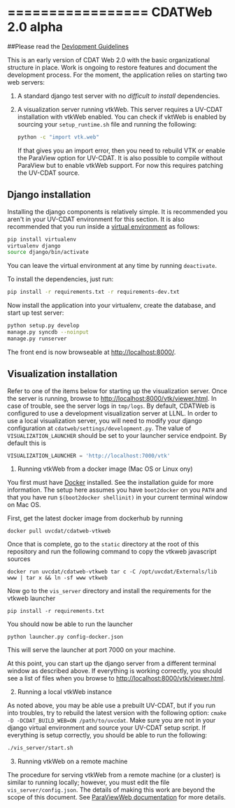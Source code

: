 
=================
CDATWeb 2.0 alpha
=================

##Please read the [Devlopment Guidelines](https://github.com/UV-CDAT/cdatweb/wiki/Development-Guidelines)

This is an early version of CDAT Web 2.0 with the basic organizational
structure in place.  Work is ongoing to restore features and document
the development process.  For the moment, the application relies on
starting two web servers:

  1. A standard django test server with no *difficult to install* 
     dependencies.

  2. A visualization server running vtkWeb.  This server requires
     a UV-CDAT installation with vtkWeb enabled.  You can check if
     vktWeb is enabled by sourcing your `setup_runtime.sh` file and
     running the following:
     
     ```bash
     python -c "import vtk.web"
     ```
     
     If that gives you an import error, then you need to rebuild VTK
     or enable the ParaView option for UV-CDAT.  It is also possible
     to compile without ParaView but to enable vtkWeb support.  For
     now this requires patching the UV-CDAT source.

Django installation
-------------------

Installing the django components is relatively simple.  It is recommended
you aren't in your UV-CDAT environment for this section.  It is also 
recommended that you run inside a
[virtual environment](http://virtualenv.readthedocs.org/en/latest/virtualenv.html)
as follows:
```bash
pip install virtualenv
virtualenv django
source django/bin/activate
```
You can leave the virtual environment at any time by running `deactivate`.

To install the dependencies, just run:
```bash
pip install -r requirements.txt -r requirements-dev.txt 
```

Now install the application into your virtualenv, create the database, and start up
test server:
```bash
python setup.py develop
manage.py syncdb --noinput
manage.py runserver
```

The front end is now browseable at [http://localhost:8000/](http://localhost:8000/).

Visualization installation
--------------------------

Refer to one of the items below for starting up the visualization server.
Once the server is running, browse to
[http://localhost:8000/vtk/viewer.html](http://localhost:8000/vtk/viewer.html).
In case of trouble, see the server logs in `tmp/logs`.  By default, CDATWeb is
configured to use a development visualization server at LLNL.  In order to use
a local visualization server, you will need to modify your django configuration
at `cdatweb/settings/development.py`.  The value of `VISUALIZATION_LAUNCHER`
should be set to your launcher service endpoint.  By default this is

```python
VISUALIZATION_LAUNCHER = 'http://localhost:7000/vtk'
```

1. Running vtkWeb from a docker image (Mac OS or Linux ony)

  You first must have [Docker](https://docs.docker.com/) installed.  See the
  installation guide for more information.  The setup here assumes you have
  `boot2docker` on you `PATH` and that you have run `$(boot2docker shellinit)`
  in your current terminal window on Mac OS.

  First, get the latest docker image from dockerhub by running
  ```
  docker pull uvcdat/cdatweb-vtkweb
  ```
  Once that is complete, go
  to the `static` directory at the root of this repository and run
  the following command to copy the vtkweb javascript sources
  ```
  docker run uvcdat/cdatweb-vtkweb tar c -C /opt/uvcdat/Externals/lib www | tar x && ln -sf www vtkweb
  ```
  Now go to the `vis_server` directory and install the requirements
  for the vtkweb launcher
  ```
  pip install -r requirements.txt
  ```
  You should now be able to run the launcher
  ```
  python launcher.py config-docker.json
  ```
  This will serve the launcher at port 7000 on your machine.

  At this point, you can start up the django server from a different terminal
  window as described above.  If everything is working correctly, you
  should see a list of files when you browse to
  [http://localhost:8000/vtk/viewer.html](http://localhost:8000/vtk/viewer.html).


2. Running a local vtkWeb instance

  As noted above, you may be able use a prebuilt UV-CDAT, but if you run
  into troubles, try to rebuild the latest version with the following
  option: `cmake -D -DCDAT_BUILD_WEB=ON /path/to/uvcdat`.  Make sure
  you are not in your django virtual environment and source your
  UV-CDAT setup script.  If everything is setup correctly, you should be
  able to run the following:
  ```bash
  ./vis_server/start.sh
  ```

3. Running vtkWeb on a remote machine

  The procedure for serving vtkWeb from a remote machine (or a cluster) is
  similar to running locally; however, you must edit the file
  `vis_server/config.json`.  The details of making this work are beyond
  the scope of this document.  See [ParaViewWeb documentation](http://pvw.kitware.com/#!/guide/python_launcher)
  for more details.

